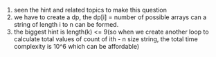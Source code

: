 1) seen the hint and related topics to make this question
2) we have to create a dp, the dp[i] = number of possible arrays can a string of length i to n can be formed.
3) the biggest hint is length(k) <= 9(so when we create another loop to calculate total values of count of ith - n size string, the total time complexity is 10^6 which can be affordable)